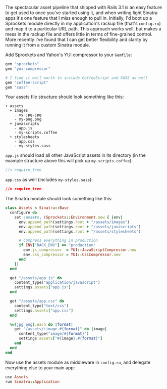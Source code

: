 The spectacular asset pipeline that shipped with Rails 3.1 is an easy feature to get used to once you've started using it, and when writing light Sinatra apps it's one feature that I miss enough to pull in. Initially, I'd boot up a Sprockets module directly in my application's rackup file (that's `config.ru`) and map it to a particular URL path. This approach works well, but makes a mess in the rackup file and offers little in terms of fine-grained control. More recently I've found that I can get better flexibility and clarity by running it from a custom Sinatra module.

Add Sprockets and Yahoo's YUI compressor to your `Gemfile`:

``` ruby
gem "sprockets"
gem "yui-compressor"

# I find it well worth to include CoffeeScript and SASS as well
gem "coffee-script"
gem "sass"
```

Your assets file structure should look something like this:

```
+ assets
  + images
    - my-jpg.jpg
    - my-png.png
  + javascripts
    - app.js
    - my-scripts.coffee
  + stylesheets
    - app.css
    - my-styles.sass
```

`app.js` should load all other JavaScript assets in its directory (in the example structure above this will pick up `my-scripts.coffee`):

``` javascript
//= require_tree
```

`app.css` as well (includes `my-styles.sass`):

``` css
//= require_tree
```

The Sinatra module should look something like this:

``` ruby
class Assets < Sinatra::Base
  configure do
    set :assets, (Sprockets::Environment.new { |env|
      env.append_path(settings.root + "/assets/images")
      env.append_path(settings.root + "/assets/javascripts")
      env.append_path(settings.root + "/assets/stylesheets")

      # compress everything in production
      if ENV["RACK_ENV"] == "production"
        env.js_compressor  = YUI::JavaScriptCompressor.new
        env.css_compressor = YUI::CssCompressor.new
      end
    })
  end

  get "/assets/app.js" do
    content_type("application/javascript")
    settings.assets["app.js"]
  end

  get "/assets/app.css" do
    content_type("text/css")
    settings.assets["app.css"]
  end

  %w{jpg png}.each do |format|
    get "/assets/:image.#{format}" do |image|
      content_type("image/#{format}")
      settings.assets["#{image}.#{format}"]
    end
  end
end
```

Now use the assets module as middleware in  `config.ru`, and delegate everything else to your main app:

``` ruby
use Assets
run Sinatra::Application
```
